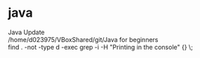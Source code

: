 # java
Java Update\
/home/d023975/VBoxShared/git/Java for beginners\
find . -not -type d -exec grep -i -H "Printing in the console" {} \\;
